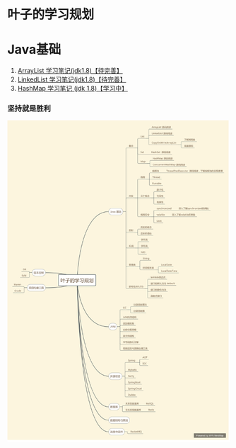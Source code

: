 # 叶子的学习规划

# Java基础

1.  [ArrayList  学习笔记(jdk1.8)【待完善】](study-notes/java-basics/list/ArrayListStudyNotes.md)  
2.  [LinkedList 学习笔记(jdk1.8)【待完善】](study-notes/java-basics/list/LinkedListStudyNotes.md)  
3.  [HashMap 学习笔记 (jdk 1.8)【学习中】](study-notes/java-basics/map/HashMapStudyNotes.md)







### 坚持就是胜利
<img src="img/leaves-study.png"/>
